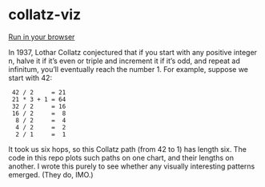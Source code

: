 # collatz-viz

[Run in your browser]( https://jeffs.github.io/collatz-viz/ )

In 1937, Lothar Collatz conjectured that if you start with any positive integer
n, halve it if it’s even or triple and increment it if it’s odd, and repeat ad infinitum,
you’ll eventually reach the number 1.  For example, suppose we start with 42:

     42 / 2     = 21
     21 * 3 + 1 = 64
     32 / 2     = 16
     16 / 2     =  8
      8 / 2     =  4
      4 / 2     =  2
      2 / 1     =  1

It took us six hops, so this Collatz path (from 42 to 1) has length six.  The
code in this repo plots such paths on one chart, and their lengths on another.
I wrote this purely to see whether any visually interesting patterns emerged.
(They do, IMO.)
